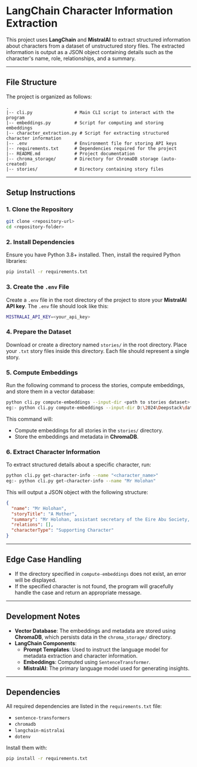 # LangChain Character Information Extraction

This project uses **LangChain** and **MistralAI** to extract structured information about characters from a dataset of unstructured story files. The extracted information is output as a JSON object containing details such as the character's name, role, relationships, and a summary.

---

## **File Structure**

The project is organized as follows:

```
.
|-- cli.py                # Main CLI script to interact with the program
|-- embeddings.py         # Script for computing and storing embeddings
|-- character_extraction.py # Script for extracting structured character information
|-- .env                  # Environment file for storing API keys
|-- requirements.txt      # Dependencies required for the project
|-- README.md             # Project documentation
|-- chroma_storage/       # Directory for ChromaDB storage (auto-created)
|-- stories/              # Directory containing story files
```

---

## **Setup Instructions**

### 1. **Clone the Repository**
```bash
git clone <repository-url>
cd <repository-folder>
```

### 2. **Install Dependencies**

Ensure you have Python 3.8+ installed. Then, install the required Python libraries:
```bash
pip install -r requirements.txt
```

### 3. **Create the `.env` File**

Create a `.env` file in the root directory of the project to store your **MistralAI API key**. The `.env` file should look like this:
```bash
MISTRALAI_API_KEY=<your_api_key>
```

### 4. **Prepare the Dataset**

Download or create a directory named `stories/` in the root directory. Place your `.txt` story files inside this directory. Each file should represent a single story.

### 5. **Compute Embeddings**

Run the following command to process the stories, compute embeddings, and store them in a vector database:
```bash
python cli.py compute-embeddings --input-dir <path to stories dataset>
eg:- python cli.py compute-embeddings --input-dir D:\2024\Deepstack\data\stories
```
This command will:
- Compute embeddings for all stories in the `stories/` directory.
- Store the embeddings and metadata in **ChromaDB**.

### 6. **Extract Character Information**

To extract structured details about a specific character, run:
```bash
python cli.py get-character-info --name "<character_name>"
eg:- python cli.py get-character-info --name "Mr Holohan"
```
This will output a JSON object with the following structure:
```json
{
  "name": "Mr Holohan",
  "storyTitle": "A Mother",
  "summary": "Mr Holohan, assistant secretary of the Eire Abu Society, is arranging a series of concerts and has a game leg for which his friends call him Hoppy Holohan. He walks up and down constantly, stands by the hour at street corners arguing, and makes notes. However, it is Mrs Kearney who arranges everything in the end.",
  "relations": [],
  "characterType": "Supporting Character"
}
```

---

## **Edge Case Handling**

- If the directory specified in `compute-embeddings` does not exist, an error will be displayed.
- If the specified character is not found, the program will gracefully handle the case and return an appropriate message.

---

## **Development Notes**

- **Vector Database**: The embeddings and metadata are stored using **ChromaDB**, which persists data in the `chroma_storage/` directory.
- **LangChain Components**:
  - **Prompt Templates**: Used to instruct the language model for metadata extraction and character information.
  - **Embeddings**: Computed using `SentenceTransformer`.
  - **MistralAI**: The primary language model used for generating insights.

---

## **Dependencies**

All required dependencies are listed in the `requirements.txt` file:
- `sentence-transformers`
- `chromadb`
- `langchain-mistralai`
- `dotenv`

Install them with:
```bash
pip install -r requirements.txt
```
